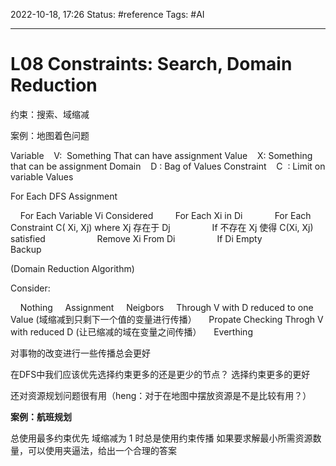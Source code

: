 2022-10-18, 17:26
Status: #reference 
Tags: #AI 

---
# L08 Constraints: Search, Domain Reduction

约束：搜索、域缩减

案例：地图着色问题

Variable    V:  Something That can have assignment
Value    X: Something that can be assignment
Domain    D : Bag of Values
Constraint    C  : Limit on variable Values

For Each DFS Assignment

    For Each Variable Vi Considered
        For Each Xi in Di
            For Each Constraint C( Xi, Xj) where Xj 存在于 Dj
                If 不存在 Xj 使得 C(Xi, Xj) satisfied
                    Remove Xi From Di
                If Di Empty
                    Backup

(Domain Reduction Algorithm)

Consider:

    Nothing
    Assignment
    Neigbors
    Through V with D reduced to one Value (域缩减到只剩下一个值的变量进行传播）
    Propate Checking Throgh V with reduced D (让已缩减的域在变量之间传播）
    Everthing

对事物的改变进行一些传播总会更好

在DFS中我们应该优先选择约束更多的还是更少的节点？ 选择约束更多的更好
  
还对资源规划问题很有用（heng：对于在地图中摆放资源是不是比较有用？）

**案例：航班规划**

总使用最多约束优先
域缩减为 1 时总是使用约束传播
如果要求解最小所需资源数量，可以使用夹逼法，给出一个合理的答案